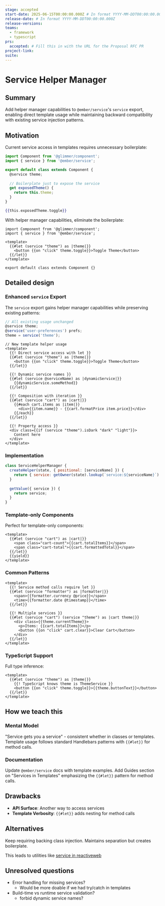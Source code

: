 ```yaml
---
stage: accepted
start-date: 2025-06-15T00:00:00.000Z # In format YYYY-MM-DDT00:00:00.000Z
release-date: # In format YYYY-MM-DDT00:00:00.000Z
release-versions:
teams: 
  - framework
  - typescript
prs:
  accepted: # Fill this in with the URL for the Proposal RFC PR
project-link:
suite: 
---
```


<!--- 
Directions for above: 

stage: Leave as is
start-date: Fill in with today's date, 2032-12-01T00:00:00.000Z
release-date: Leave as is
release-versions: Leave as is
teams: Include only the [team(s)](README.md#relevant-teams) for which this RFC applies
prs:
  accepted: Fill this in with the URL for the Proposal RFC PR
project-link: Leave as is
suite: Leave as is
-->
# Service Helper Manager

## Summary

Add helper manager capabilities to `@ember/service`'s `service` export, enabling direct template usage while maintaining backward compatibility with existing service injection patterns.

## Motivation

Current service access in templates requires unnecessary boilerplate:

```js
import Component from '@glimmer/component';
import { service } from '@ember/service';

export default class extends Component {
  @service theme;
  
  // Boilerplate just to expose the service
  get exposedTheme() {
    return this.theme;
  }
}
```

```hbs
{{this.exposedTheme.toggle}}
```

With helper manager capabilities, eliminate the boilerplate:

```gjs
import Component from '@glimmer/component';
import { service } from '@ember/service';

<template>
  {{#let (service "theme") as |theme|}}
    <button {{on "click" theme.toggle}}>Toggle Theme</button>
  {{/let}}
</template>

export default class extends Component {}
```

## Detailed design

### Enhanced `service` Export

The `service` export gains helper manager capabilities while preserving existing patterns:

```js
// All existing usage unchanged
@service theme;
@service('user-preferences') prefs;
theme = service('theme');
```

```gjs
// New template helper usage
<template>
  {{! Direct service access with let }}
  {{#let (service "theme") as |theme|}}
    <button {{on "click" theme.toggle}}>Toggle Theme</button>
  {{/let}}
  
  {{! Dynamic service names }}
  {{#let (service @serviceName) as |dynamicService|}}
    {{dynamicService.someMethod}}
  {{/let}}
  
  {{! Composition with iteration }}
  {{#let (service "cart") as |cart|}}
    {{#each cart.items as |item|}}
      <div>{{item.name}} - {{cart.formatPrice item.price}}</div>
    {{/each}}
  {{/let}}
  
  {{! Property access }}
  <div class={{if (service "theme").isDark "dark" "light"}}>
    Content here
  </div>
</template>
```

### Implementation

```js
class ServiceHelperManager {
  createHelper(state, { positional: [serviceName] }) {
    return { service: getOwner(state).lookup(`service:${serviceName}`) };
  }
  
  getValue({ service }) {
    return service;
  }
}
```

### Template-only Components

Perfect for template-only components:

```gjs
<template>
  {{#let (service "cart") as |cart|}}
    <span class="cart-count">{{cart.totalItems}}</span>
    <span class="cart-total">{{cart.formattedTotal}}</span>
  {{/let}}
  {{yield}}
</template>
```

### Common Patterns

```gjs
<template>
  {{! Service method calls require let }}
  {{#let (service "formatter") as |formatter|}}
    <span>{{formatter.currency @price}}</span>
    <time>{{formatter.date @timestamp}}</time>
  {{/let}}
  
  {{! Multiple services }}
  {{#let (service "cart") (service "theme") as |cart theme|}}
    <div class={{theme.currentTheme}}>
      <p>Items: {{cart.totalItems}}</p>
      <button {{on "click" cart.clear}}>Clear Cart</button>
    </div>
  {{/let}}
</template>
```

### TypeScript Support

Full type inference:

```gts
<template>
  {{#let (service "theme") as |theme|}}
    {{! TypeScript knows theme is ThemeService }}
    <button {{on "click" theme.toggle}}>{{theme.buttonText}}</button>
  {{/let}}
</template>
```

## How we teach this

### Mental Model

"Service gets you a service" - consistent whether in classes or templates. Template usage follows standard Handlebars patterns with `{{#let}}` for method calls.

### Documentation

Update `@ember/service` docs with template examples. Add Guides section on "Services in Templates" emphasizing the `{{#let}}` pattern for method calls.

## Drawbacks

- **API Surface**: Another way to access services
- **Template Verbosity**: `{{#let}}` adds nesting for method calls

## Alternatives

Keep requiring backing class injection. Maintains separation but creates boilerplate.

This leads to utilities like [service in reactiveweb](https://reactive.nullvoxpopuli.com/functions/resource_service.service.html)

## Unresolved questions

- Error handling for missing services?
  - Would be more doable if we had try/catch in templates 
- Build-time vs runtime service validation?
  - forbid dynamic service names? 
